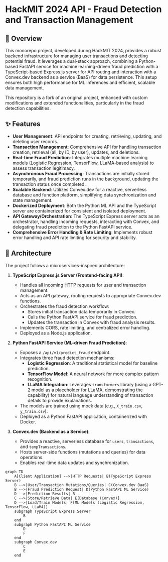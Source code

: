 # HackMIT 2024 API - Fraud Detection and Transaction Management

## 🌟 Overview

This monorepo project, developed during HackMIT 2024, provides a robust backend infrastructure for managing user transactions and detecting potential fraud. It leverages a dual-stack approach, combining a Python-based FastAPI service for machine learning-driven fraud prediction with a TypeScript-based Express.js server for API routing and interaction with a Convex.dev backend as a service (BaaS) for data persistence. This setup ensures both high performance for ML inferences and efficient, scalable data management.

This repository is a fork of an original project, enhanced with custom modifications and extended functionalities, particularly in the fraud detection capabilities.

## ✨ Features

- **User Management**: API endpoints for creating, retrieving, updating, and deleting user records.
- **Transaction Management**: Comprehensive API for handling transaction creation, retrieval (all, by ID, by user), updates, and deletions.
- **Real-time Fraud Prediction**: Integrates multiple machine learning models (Logistic Regression, TensorFlow, LLaMA-based analysis) to assess transaction legitimacy.
- **Asynchronous Fraud Processing**: Transactions are initially stored temporarily, and fraud prediction runs in the background, updating the transaction status once completed.
- **Scalable Backend**: Utilizes Convex.dev for a reactive, serverless database and function platform, simplifying data synchronization and state management.
- **Dockerized Deployment**: Both the Python ML API and the TypeScript server are containerized for consistent and isolated deployment.
- **API Gateway/Orchestration**: The TypeScript Express server acts as an orchestrator, handling incoming requests, interacting with Convex, and delegating fraud prediction to the Python FastAPI service.
- **Comprehensive Error Handling & Rate Limiting**: Implements robust error handling and API rate limiting for security and stability.

## 🚀 Architecture

The project follows a microservices-inspired architecture:

1.  **TypeScript Express.js Server (Frontend-facing API)**:
    *   Handles all incoming HTTP requests for user and transaction management.
    *   Acts as an API gateway, routing requests to appropriate Convex.dev functions.
    *   Orchestrates the fraud detection workflow:
        *   Stores initial transaction data temporarily in Convex.
        *   Calls the Python FastAPI service for fraud prediction.
        *   Updates the transaction in Convex with fraud analysis results.
    *   Implements CORS, rate limiting, and centralized error handling.
    *   Deployed as a Node.js application.

2.  **Python FastAPI Service (ML-driven Fraud Prediction)**:
    *   Exposes a `/api/v1/predict_fraud` endpoint.
    *   Integrates three fraud detection mechanisms:
        *   **Logistic Regression**: A traditional statistical model for baseline prediction.
        *   **TensorFlow Model**: A neural network for more complex pattern recognition.
        *   **LLaMA Integration**: Leverages `transformers` library (using a GPT-2 model as a placeholder for LLaMA, demonstrating the capability) for natural language understanding of transaction details to provide explanations.
    *   The models are trained using mock data (e.g., `X_train.csv`, `y_train.csv`).
    *   Deployed as a Python FastAPI application, containerized with Docker.

3.  **Convex.dev (Backend as a Service)**:
    *   Provides a reactive, serverless database for `users`, `transactions`, and `tempTransactions`.
    *   Hosts server-side functions (mutations and queries) for data operations.
    *   Enables real-time data updates and synchronization.

```mermaid
graph TD
    A[Client Application] -->|HTTP Requests| B(TypeScript Express Server)
    B -->|User/Transaction Mutations/Queries| C(Convex.dev BaaS)
    B -->|Fraud Prediction Request| D(Python FastAPI ML Service)
    D -->|Prediction Results| B
    C -->|Store/Retrieve Data| E[Database (Convex)]
    D -->|Load/Train Models| F[ML Models (Logistic Regression, TensorFlow, LLaMA)]
    subgraph TypeScript Express Server
        B
    end
    subgraph Python FastAPI ML Service
        D
        F
    end
    subgraph Convex.dev
        C
        E
    end
